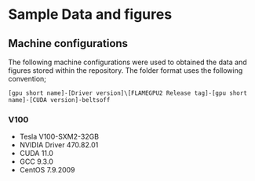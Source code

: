 # Sample Data and figures

## Machine configurations

The following machine configurations were used to obtained the data and figures stored within the repository. The folder format uses the following convention;

```
[gpu short name]-[Driver version]\[FLAMEGPU2 Release tag]-[gpu short name]-[CUDA version]-beltsoff
```

### V100

+ Tesla V100-SXM2-32GB
+ NVIDIA Driver 470.82.01
+ CUDA 11.0
+ GCC 9.3.0
+ CentOS 7.9.2009